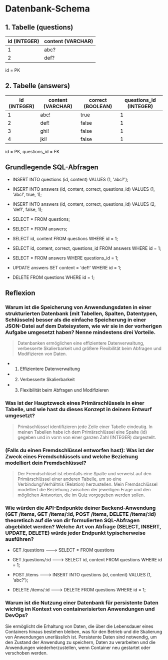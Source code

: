 # Datenbank-Schema

## 1. Tabelle (questions)

| id (INTEGER) | content (VARCHAR) |
| ------------ | ----------------- |
| 1 | abc? |
| 2 | def? |

id = PK

## 2. Tabelle (answers)

| id (INTEGER) | content (VARCHAR) | correct (BOOLEAN) | questions_id (INTEGER) |
| ------------ | ----------------- | ----------------- | ---------------------- |
| 1 | abc! | true | 1 |
| 2 | def! | false | 1 |
| 3 | ghi! | false | 1 |
| 4 | jkl! | false | 1 |

id = PK, questions_id = FK

## Grundlegende SQL-Abfragen

* INSERT INTO questions (id, content) VALUES (1, 'abc?');

* INSERT INTO answers (id, content, correct, questions_id) VALUES (1, 'abc!', true, 1);

* INSERT INTO answers (id, content, correct, questions_id) VALUES (2, 'def!', false, 1);

* SELECT * FROM questions;

* SELECT * FROM answers;

* SELECT id, content FROM questions WHERE id = 1;

* SELECT id, content, correct, questions_id FROM answers WHERE id = 1;

* SELECT * FROM answers WHERE questions_id = 1;

* UPDATE answers SET content = 'def!' WHERE id = 1;

* DELETE FROM questions WHERE id = 1;

## Reflexion

### **Warum ist die Speicherung von Anwendungsdaten in einer strukturierten Datenbank (mit Tabellen, Spalten, Datentypen, Schlüsseln) besser als die einfache Speicherung in einer JSON-Datei auf dem Dateisystem, wie wir sie in der vorherigen Aufgabe umgesetzt haben? Nenne mindestens drei Vorteile.**

> Datenbanken ermöglichen eine effizientere Datenverwaltung, verbesserte Skalierbarkeit und größere Flexibilität beim Abfragen und Modifizieren von Daten.

* 1. Effizientere Datenverwaltung

* 2. Verbesserte Skalierbarkeit

* 3. Flexibilität beim Abfragen und Modifizieren

### **Was ist der Hauptzweck eines Primärschlüssels in einer Tabelle, und wie hast du dieses Konzept in deinem Entwurf umgesetzt?**

> Primäschlüssel identifizieren jede Zeile einer Tabelle eindeutig. In meinen Tabellen habe ich dem Primärschlüssel eine Spalte (id) gegeben und in vorm von einer ganzen Zahl (INTEGER) dargestellt.

### **(Falls du einen Fremdschlüssel entworfen hast): Was ist der Zweck eines Fremdschlüssels und welche Beziehung modelliert dein Fremdschlüssel?**

> Der Fremdschlüsel ist ebenfalls eine Spalte und verweist auf den Primärschlüssel einer anderen Tabelle, um so eine Verbindung/Verhältnis (Relation) herzustellen. Mein Fremdschlüssel modelliert die Beziehung zwischen der jeweiligen Frage und den möglichen Antworten, die im Quiz vorgegeben werden sollen.

### **Wie würden die API-Endpunkte deiner Backend-Anwendung (GET /items, GET /items/:id, POST /items, DELETE /items/:id) theoretisch auf die von dir formulierten SQL-Abfragen abgebildet werden? Welche Art von Abfrage (SELECT, INSERT, UPDATE, DELETE) würde jeder Endpunkt typischerweise ausführen?**

* GET /questions ---> SELECT * FROM questions

* GET /questions/:id ---> SELECT id, content FROM questions WHERE id = 1;

* POST /items ---> INSERT INTO questions (id, content) VALUES (1, 'abc?');

* DELETE /items/:id ---> DELETE FROM questions WHERE id = 1;

### **Warum ist die Nutzung einer Datenbank für persistente Daten wichtig im Kontext von containerisierten Anwendungen und DevOps?**

Sie ermöglicht die Erhaltung von Daten, die über die Lebensdauer eines Containers hinaus bestehen bleiben, was für den Betrieb und die Skalierung von Anwendungen unerlässlich ist. Persistente Daten sind notwendig, um den Zustand der Anwendung zu speichern, Daten zu verarbeiten und die Anwendungen wiederherzustellen, wenn Container neu gestartet oder verschoben werden.